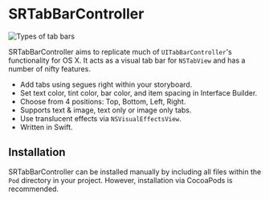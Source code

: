 # SRTabBarController

![Types of tab bars](https://github.com/steve228uk/SRTabBarController/blob/master/Screenshots/Types.gif)

SRTabBarController aims to replicate much of `UITabBarController`'s functionality for OS X. It acts as a visual tab bar for `NSTabView` and has a number of nifty features.

- Add tabs using segues right within your storyboard.
- Set text color, tint color, bar color, and item spacing in Interface Builder.
- Choose from 4 positions: Top, Bottom, Left, Right.
- Supports text & image, text only or image only tabs.
- Use translucent effects via `NSVisualEffectsView`.
- Written in Swift.

## Installation

SRTabBarController can be installed manually by including all files within the `Pod` directory in your project. However, installation via CocoaPods is recommended.
